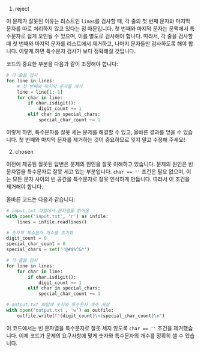 1. reject

이 문제가 잘못된 이유는 리스트인 `lines`를 검사할 때, 각 줄의 첫 번째 문자와 마지막 문자를 따로 처리하지 않고 있다는 점 때문입니다. 첫 번째와 마지막 문자는 문맥에서 특수문자로 쉽게 오인될 수 있으며, 이를 별도로 검사해야 합니다. 따라서, 각 줄을 검사할 때 첫 번째와 마지막 문자를 리스트에서 제거하고, 나머지 문자들만 검사하도록 해야 합니다. 이렇게 하면 특수문자 검사가 보다 정확해질 것입니다. 

코드의 중요한 부분을 다음과 같이 조정해야 합니다:

```python
# 각 줄을 검사
for line in lines:
    # 첫 번째와 마지막 문자를 제거
    line = line[1:-1]
    for char in line:
        if char.isdigit():
            digit_count += 1
        elif char in special_chars:
            special_char_count += 1
```

이렇게 하면, 특수문자를 잘못 세는 문제를 해결할 수 있고, 올바른 결과를 얻을 수 있습니다. 첫 번째와 마지막 문자를 제거하는 것이 중요하므로 잊지 말고 수정해 주세요!

2. chosen

이전에 제공된 잘못된 답변은 문제의 원인을 잘못 이해하고 있습니다. 문제의 원인은 빈 문자열을 특수문자로 잘못 세고 있는 부분입니다. `char == ''` 조건은 필요 없으며, 이는 모든 문자 사이의 빈 공간을 특수문자로 잘못 인식하게 만듭니다. 따라서 이 조건을 제거해야 합니다.

올바른 코드는 다음과 같습니다:

```python
# input.txt 파일에서 문자열을 읽어옴
with open('input.txt', 'r') as infile:
    lines = infile.readlines()

# 숫자와 특수문자 개수를 초기화
digit_count = 0
special_char_count = 0
special_chars = set('!@#$%^&*')

# 각 줄을 검사
for line in lines:
    for char in line:
        if char.isdigit():
            digit_count += 1
        elif char in special_chars:
            special_char_count += 1

# output.txt 파일에 숫자와 특수문자 개수 저장
with open('output.txt', 'w') as outfile:
    outfile.write(f"{digit_count}\n{special_char_count}\n")
```

이 코드에서는 빈 문자열을 특수문자로 잘못 세지 않도록 `char == ''` 조건을 제거했습니다. 이제 코드가 문제의 요구사항에 맞게 숫자와 특수문자의 개수를 정확히 셀 수 있습니다.
